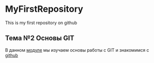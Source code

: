 # MyFirstRepository
This is  my first repository on github
## Тема №2 Основы GIT
В данном [модуле](https://apps.skillfactory.ru/learning/course/course-v1:SkillFactory+CDEV+2021/block-v1:SkillFactory+CDEV+2021+type@sequential+block@08bc860288a24248ad5aec35f1e9662e/block-v1:SkillFactory+CDEV+2021+type@vertical+block@40d9d6e01eae4fee8296485976d59fb0) мы изучаем основы работы с GIT и знакомимся с [github](github.com) 
